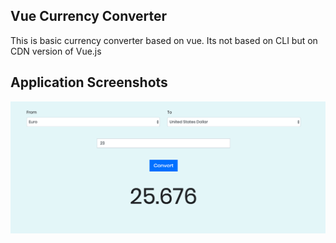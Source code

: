 ## Vue Currency Converter

This is basic currency converter based on vue. Its not based on CLI but on CDN version of Vue.js

## Application Screenshots
![Screenshot](./ScreenShot.png "Title")